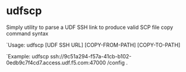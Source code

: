 # udfscp

Simply utility to parse a UDF SSH link to produce valid SCP file copy command syntax

`Usage:   udfscp [UDF SSH URL] [COPY-FROM-PATH] [COPY-TO-PATH]

`Example: udfscp ssh://9c51a294-f57a-41cb-b102-0edb9c7f4cd7.access.udf.f5.com:47000 /config .

